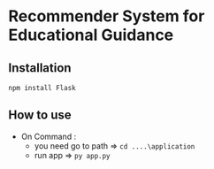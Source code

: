 # Recommender System for Educational Guidance


## Installation
 `npm install Flask`

## How to use
* On Command :
  - you need go to path => `cd ....\application`
  - run app => `py app.py`
